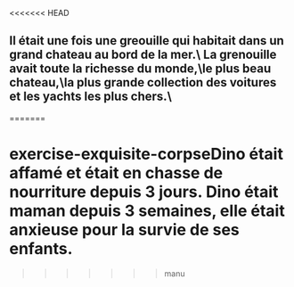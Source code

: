 <<<<<<< HEAD
## Il était une fois une greouille qui habitait dans un grand chateau au bord de la mer\.\ La grenouille avait toute la richesse du monde\,\le plus beau chateau\,\la plus grande collection des voitures et les yachts les plus chers\.\ 

=======
# exercise-exquisite-corpseDino était affamé et était en chasse de nourriture depuis 3 jours. Dino était maman depuis 3 semaines, elle était anxieuse pour la survie de ses enfants.
>>>>>>> manu
